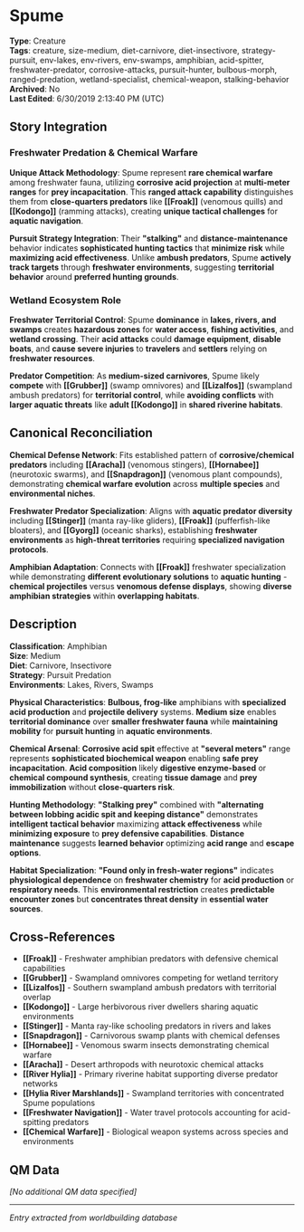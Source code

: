 # Spume

**Type**: Creature  
**Tags**: creature, size-medium, diet-carnivore, diet-insectivore, strategy-pursuit, env-lakes, env-rivers, env-swamps, amphibian, acid-spitter, freshwater-predator, corrosive-attacks, pursuit-hunter, bulbous-morph, ranged-predation, wetland-specialist, chemical-weapon, stalking-behavior  
**Archived**: No  
**Last Edited**: 6/30/2019 2:13:40 PM (UTC)

## Story Integration

### Freshwater Predation & Chemical Warfare
**Unique Attack Methodology**: Spume represent **rare chemical warfare** among freshwater fauna, utilizing **corrosive acid projection** at **multi-meter ranges** for **prey incapacitation**. This **ranged attack capability** distinguishes them from **close-quarters predators** like **[[Froak]]** (venomous quills) and **[[Kodongo]]** (ramming attacks), creating **unique tactical challenges** for **aquatic navigation**.

**Pursuit Strategy Integration**: Their **"stalking"** and **distance-maintenance** behavior indicates **sophisticated hunting tactics** that **minimize risk** while **maximizing acid effectiveness**. Unlike **ambush predators**, Spume **actively track targets** through **freshwater environments**, suggesting **territorial behavior** around **preferred hunting grounds**.

### Wetland Ecosystem Role
**Freshwater Territorial Control**: Spume **dominance** in **lakes, rivers, and swamps** creates **hazardous zones** for **water access**, **fishing activities**, and **wetland crossing**. Their **acid attacks** could **damage equipment**, **disable boats**, and **cause severe injuries** to **travelers** and **settlers** relying on **freshwater resources**.

**Predator Competition**: As **medium-sized carnivores**, Spume likely **compete** with **[[Grubber]]** (swamp omnivores) and **[[Lizalfos]]** (swampland ambush predators) for **territorial control**, while **avoiding conflicts** with **larger aquatic threats** like **adult [[Kodongo]]** in **shared riverine habitats**.

## Canonical Reconciliation

**Chemical Defense Network**: Fits established pattern of **corrosive/chemical predators** including **[[Aracha]]** (venomous stingers), **[[Hornabee]]** (neurotoxic swarms), and **[[Snapdragon]]** (venomous plant compounds), demonstrating **chemical warfare evolution** across **multiple species** and **environmental niches**.

**Freshwater Predator Specialization**: Aligns with **aquatic predator diversity** including **[[Stinger]]** (manta ray-like gliders), **[[Froak]]** (pufferfish-like bloaters), and **[[Gyorg]]** (oceanic sharks), establishing **freshwater environments** as **high-threat territories** requiring **specialized navigation protocols**.

**Amphibian Adaptation**: Connects with **[[Froak]]** freshwater specialization while demonstrating **different evolutionary solutions** to **aquatic hunting** - **chemical projectiles** versus **venomous defense displays**, showing **diverse amphibian strategies** within **overlapping habitats**.

## Description
**Classification**: Amphibian  
**Size**: Medium  
**Diet**: Carnivore, Insectivore  
**Strategy**: Pursuit Predation  
**Environments**: Lakes, Rivers, Swamps

**Physical Characteristics**: **Bulbous, frog-like** amphibians with **specialized acid production** and **projectile delivery** systems. **Medium size** enables **territorial dominance** over **smaller freshwater fauna** while **maintaining mobility** for **pursuit hunting** in **aquatic environments**.

**Chemical Arsenal**: **Corrosive acid spit** effective at **"several meters"** range represents **sophisticated biochemical weapon** enabling **safe prey incapacitation**. **Acid composition** likely **digestive enzyme-based** or **chemical compound synthesis**, creating **tissue damage** and **prey immobilization** without **close-quarters risk**.

**Hunting Methodology**: **"Stalking prey"** combined with **"alternating between lobbing acidic spit and keeping distance"** demonstrates **intelligent tactical behavior** maximizing **attack effectiveness** while **minimizing exposure** to **prey defensive capabilities**. **Distance maintenance** suggests **learned behavior** optimizing **acid range** and **escape options**.

**Habitat Specialization**: **"Found only in fresh-water regions"** indicates **physiological dependence** on **freshwater chemistry** for **acid production** or **respiratory needs**. This **environmental restriction** creates **predictable encounter zones** but **concentrates threat density** in **essential water sources**.

## Cross-References
- **[[Froak]]** - Freshwater amphibian predators with defensive chemical capabilities
- **[[Grubber]]** - Swampland omnivores competing for wetland territory  
- **[[Lizalfos]]** - Southern swampland ambush predators with territorial overlap
- **[[Kodongo]]** - Large herbivorous river dwellers sharing aquatic environments
- **[[Stinger]]** - Manta ray-like schooling predators in rivers and lakes
- **[[Snapdragon]]** - Carnivorous swamp plants with chemical defenses
- **[[Hornabee]]** - Venomous swarm insects demonstrating chemical warfare
- **[[Aracha]]** - Desert arthropods with neurotoxic chemical attacks
- **[[River Hylia]]** - Primary riverine habitat supporting diverse predator networks
- **[[Hylia River Marshlands]]** - Swampland territories with concentrated Spume populations
- **[[Freshwater Navigation]]** - Water travel protocols accounting for acid-spitting predators
- **[[Chemical Warfare]]** - Biological weapon systems across species and environments

## QM Data
*[No additional QM data specified]*

---
*Entry extracted from worldbuilding database*
